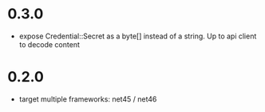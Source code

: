 # 0.3.0
  * expose Credential::Secret as a byte[] instead of a string. Up to api client to decode content

# 0.2.0
  * target multiple frameworks: net45 / net46

